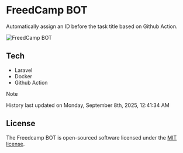 # FreedCamp BOT

Automatically assign an ID before the task title based on Github Action.

![FreedCamp BOT](https://repository-images.githubusercontent.com/737932867/7d34798b-2680-471c-b089-a78a718d3d6a)

## Tech

- Laravel
- Docker
- Github Action

> [!NOTE]  
> History last updated on Monday, September 8th, 2025, 12:41:34 AM

## License

The Freedcamp BOT is open-sourced software licensed under the [MIT license](https://opensource.org/licenses/MIT).
